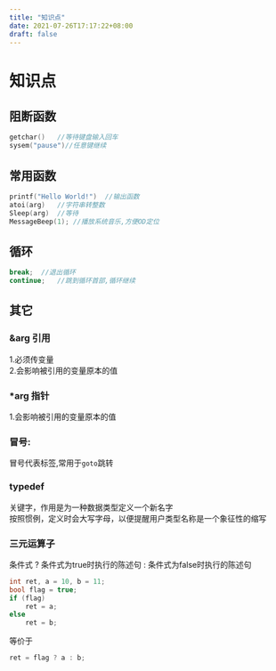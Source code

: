 ```yaml
---
title: "知识点"
date: 2021-07-26T17:17:22+08:00
draft: false
---
```

# 知识点
## 阻断函数
```cpp
getchar()	//等待键盘输入回车
sysem("pause")//任意键继续

```

## 常用函数
```cpp
printf("Hello World!")	//输出函数
atoi(arg)	//字符串转整数
Sleep(arg)	//等待
MessageBeep(1);	//播放系统音乐,方便OD定位


```
## 循环
```cpp
break;	//退出循环
continue;	//跳到循环首部,循环继续
```
## 其它
###   &arg 引用  
1.必须传变量  
2.会影响被引用的变量原本的值  

### *arg 指针  
1.会影响被引用的变量原本的值  

### 冒号:	  
冒号代表标签,常用于`goto`跳转  

### typedef   
关键字，作用是为一种数据类型定义一个新名字  
按照惯例，定义时会大写字母，以便提醒用户类型名称是一个象征性的缩写

### 三元运算子
条件式 ? 条件式为true时执行的陈述句 : 条件式为false时执行的陈述句

```cpp
int ret, a = 10, b = 11;
bool flag = true;
if (flag)
    ret = a;
else
    ret = b;
```
等价于
```cpp
ret = flag ? a : b;
```
